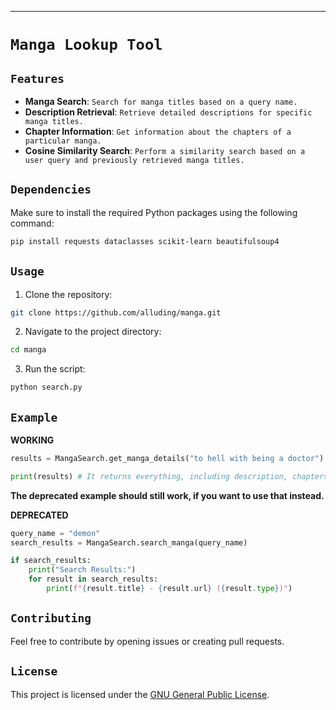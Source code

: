 ---

# `Manga Lookup Tool`

## `Features`

- **Manga Search**: `Search for manga titles based on a query name.`
- **Description Retrieval**: `Retrieve detailed descriptions for specific manga titles.`
- **Chapter Information**: `Get information about the chapters of a particular manga.`
- **Cosine Similarity Search**: `Perform a similarity search based on a user query and previously retrieved manga titles.`

## `Dependencies`

Make sure to install the required Python packages using the following command:

```bash
pip install requests dataclasses scikit-learn beautifulsoup4
```

## `Usage`

1. Clone the repository:

```bash
git clone https://github.com/alluding/manga.git
```

2. Navigate to the project directory:

```bash
cd manga
```

3. Run the script:

```bash
python search.py
```

## `Example`

**WORKING**
```py
results = MangaSearch.get_manga_details("to hell with being a doctor")

print(results) # It returns everything, including description, chapters, title, URL, and even raw chapters.
```

__The deprecated example should still work, if you want to use that instead.__

**DEPRECATED**
```python
query_name = "demon"
search_results = MangaSearch.search_manga(query_name)

if search_results:
    print("Search Results:")
    for result in search_results:
        print(f"{result.title} - {result.url} ({result.type})")
```

## `Contributing`

Feel free to contribute by opening issues or creating pull requests.

## `License`

This project is licensed under the [GNU General Public License](LICENSE).
